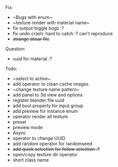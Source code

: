 Fix:
* ~Bugs with enum~
* ~texture render with material name~
* fix output toggle bugs :?
* fix undo crash: hard to catch :? can't reproduce
* ~~strange sbsar file~~

Question:
* uuid for material :?

Todo:
* ~select to active~
* add operator to clean cache images
* ~change texture name pattern~
* add panel to 3d view and options
* register blender file uuid
* add bool property for input group
* add preview for instance enum
* operator render all texture
* preset
* preview mode
* Async 
* operator to change UUID
* add random operator for randomseed
* ~~add quick selection for follow selection :?~~
* open/copy texture dir operator
* short class name